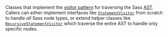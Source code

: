 Classes that implement the [visitor pattern] for traversing the Sass [AST].
Callers can either implement interfaces like [`StatementVisitor`] from scratch
to handle *all* Sass node types, or extend helper classes like
[`RecursiveStatementVisitor`] which traverse the entire AST to handle only
specific nodes.

[visitor pattern]: https://en.wikipedia.org/wiki/Visitor_pattern
[AST]: AST-topic.html
[`StatementVisitor`]: ../sass/StatementVisitor-class.html
[`RecursiveStatementVisitor`]: ../sass/RecursiveStatementVisitor-class.html
